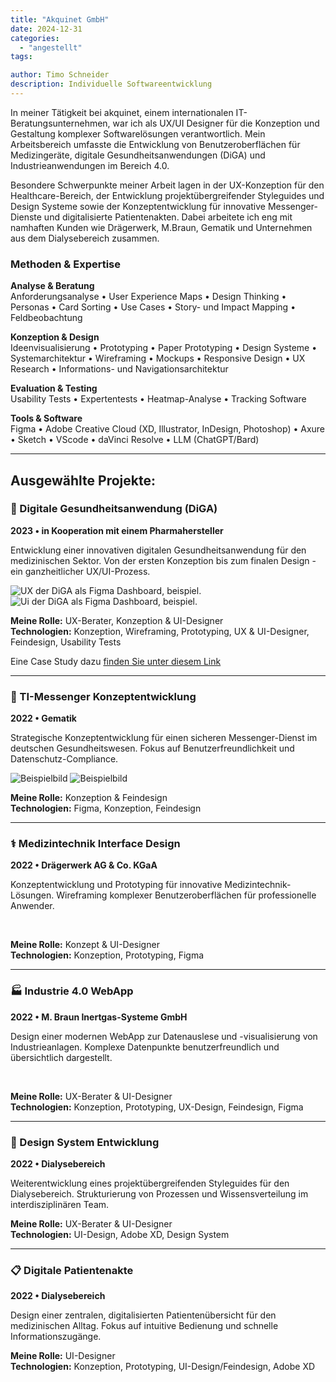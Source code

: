 ```yaml
---
title: "Akquinet GmbH"
date: 2024-12-31
categories: 
  - "angestellt"
tags: 

author: Timo Schneider
description: Individuelle Softwareentwicklung
---
```


In meiner Tätigkeit bei akquinet, einem internationalen IT-Beratungsunternehmen, war ich als UX/UI Designer für die Konzeption und Gestaltung komplexer Softwarelösungen verantwortlich. Mein Arbeitsbereich umfasste die Entwicklung von Benutzeroberflächen für Medizingeräte, digitale Gesundheitsanwendungen (DiGA) und Industrieanwendungen im Bereich 4.0.

Besondere Schwerpunkte meiner Arbeit lagen in der UX-Konzeption für den Healthcare-Bereich, der Entwicklung projektübergreifender Styleguides und Design Systeme sowie der Konzeptentwicklung für innovative Messenger-Dienste und digitalisierte Patientenakten. Dabei arbeitete ich eng mit namhaften Kunden wie Drägerwerk, M.Braun, Gematik und Unternehmen aus dem Dialysebereich zusammen.

### Methoden & Expertise

**Analyse & Beratung**  
Anforderungsanalyse • User Experience Maps • Design Thinking • Personas • Card Sorting • Use Cases • Story- und Impact Mapping • Feldbeobachtung

**Konzeption & Design**  
Ideenvisualisierung • Prototyping • Paper Prototyping • Design Systeme • Systemarchitektur • Wireframing • Mockups • Responsive Design • UX Research • Informations- und Navigationsarchitektur

**Evaluation & Testing**  
Usability Tests • Expertentests • Heatmap-Analyse • Tracking Software

**Tools & Software**  
Figma • Adobe Creative Cloud (XD, Illustrator, InDesign, Photoshop) • Axure • Sketch • VScode • daVinci Resolve • LLM (ChatGPT/Bard)

---


## Ausgewählte Projekte:


### 🏥 Digitale Gesundheitsanwendung (DiGA)
**2023 • in Kooperation mit einem Pharmahersteller**

Entwicklung einer innovativen digitalen Gesundheitsanwendung für den medizinischen Sektor. Von der ersten Konzeption bis zum finalen Design - ein ganzheitlicher UX/UI-Prozess.

<div class="grid grid-cols-1 gap-4 md:grid-cols-2">
 <Image
    src="/projects/akquinet/images/Trainingsplan_small.png"
    alt="UX der DiGA als Figma Dashboard, beispiel."
    width={1200}
    height={600}
    class="h-[250px] w-full rounded-lg object-cover"
  />
  <Image
    src="/projects/akquinet/images/Bildschirmfoto-2024-08-27-um-10.54.06.png"
    alt="Ui der DiGA als Figma Dashboard, beispiel."
    width={1200}
    height={600}
    class="h-[250px] w-full rounded-lg object-cover"
  />
</div>

**Meine Rolle:** UX-Berater, Konzeption & UI-Designer  
**Technologien:** Konzeption, Wireframing, Prototyping, UX & UI-Designer, Feindesign, Usability Tests

Eine Case Study dazu <a href="/case-studies/akquinet/" target="_self">finden Sie unter diesem Link</a>


---


### 💬 TI-Messenger Konzeptentwicklung
**2022 • Gematik**

Strategische Konzeptentwicklung für einen sicheren Messenger-Dienst im deutschen Gesundheitswesen. Fokus auf Benutzerfreundlichkeit und Datenschutz-Compliance.

<div class="grid grid-cols-1 gap-4 md:grid-cols-2">
  <Image
    src="/projects/akquinet/images/Design_Thinking_weclapp.jpeg"
    alt="Beispielbild"
    width={1200}
    height={600}
    class="h-[250px] w-full rounded-lg object-cover"
  />
  <Image
    src="/projects/akquinet/images/Design_Thinking_weclapp2.jpeg"
    alt="Beispielbild"
    width={1200}
    height={600}
    class="h-[250px] w-full rounded-lg object-cover"
  />
</div>


**Meine Rolle:** Konzeption & Feindesign  
**Technologien:** Figma, Konzeption, Feindesign


---


### ⚕️ Medizintechnik Interface Design
**2022 • Drägerwerk AG & Co. KGaA**

Konzeptentwicklung und Prototyping für innovative Medizintechnik-Lösungen. Wireframing komplexer Benutzeroberflächen für professionelle Anwender.

<div class="grid grid-cols-1 gap-4 md:grid-cols-2">
  <Image
    src="/projects/akquinet/images/Bildschirmfoto-2024-09-18-um-13.40.00-1024x940.png"
    alt=""
    width={1200}
    height={600}
    class="h-[250px] w-full rounded-lg object-cover"
  />
  <Image
    src="/projects/akquinet/images/Swimlane-View_filter-1024x728.png"
    alt=""
    width={1200}
    height={600}
    class="h-[250px] w-full rounded-lg object-cover"
  />
</div>

**Meine Rolle:** Konzept & UI-Designer  
**Technologien:** Konzeption, Prototyping, Figma

---

### 🏭 Industrie 4.0 WebApp
**2022 • M. Braun Inertgas-Systeme GmbH**

Design einer modernen WebApp zur Datenauslese und -visualisierung von Industrieanlagen. Komplexe Datenpunkte benutzerfreundlich und übersichtlich dargestellt.

<div class="grid grid-cols-1 gap-4 md:grid-cols-3">
  <Image
    src="/projects/akquinet/images/Mobil Navigation.png"
    alt=""
    width={1200}
    height={600}
    class="h-[450px] w-full rounded-lg object-cover"
  />
  <Image
    src="/projects/akquinet/images/Mobil Sensors.png"
    alt=""
    width={1200}
    height={600}
    class="h-[450px] w-full rounded-lg object-cover"
  />
  <Image
    src="/projects/akquinet/images/Mobil Maintance - Kalender.png"
    alt=""
    width={1200}
    height={600}
    class="h-[450px] w-full rounded-lg object-cover"
  />  
</div>

**Meine Rolle:** UX-Berater & UI-Designer  
**Technologien:** Konzeption, Prototyping, UX-Design, Feindesign, Figma

---

### 🎨 Design System Entwicklung
**2022 • Dialysebereich**

Weiterentwicklung eines projektübergreifenden Styleguides für den Dialysebereich. Strukturierung von Prozessen und Wissensverteilung im interdisziplinären Team.

**Meine Rolle:** UX-Berater & UI-Designer  
**Technologien:** UI-Design, Adobe XD, Design System

---

### 📋 Digitale Patientenakte
**2022 • Dialysebereich**

Design einer zentralen, digitalisierten Patientenübersicht für den medizinischen Alltag. Fokus auf intuitive Bedienung und schnelle Informationszugänge.

**Meine Rolle:** UI-Designer  
**Technologien:** Konzeption, Prototyping, UI-Design/Feindesign, Adobe XD

